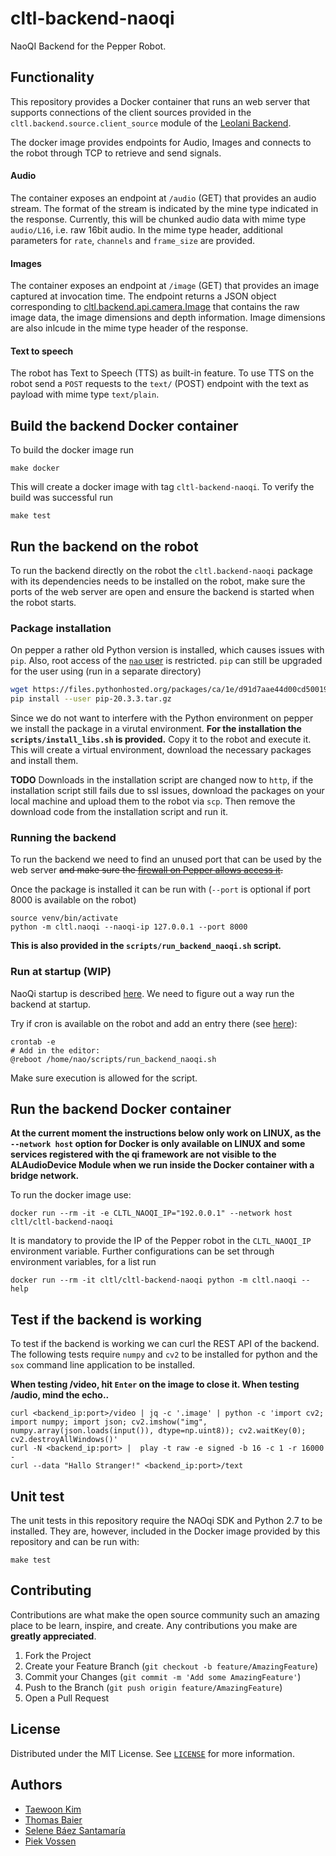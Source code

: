 # cltl-backend-naoqi

NaoQI Backend for the Pepper Robot.

## Functionality

This repository provides a Docker container that runs an web server that supports connections of the client sources
provided in the `cltl.backend.source.client_source` module of the
[Leolani Backend](https://github.com/leolani/cltl-backend/).

The docker image provides endpoints for Audio, Images and connects to the robot through TCP to retrieve and send
signals.

#### Audio

The container exposes an endpoint at `/audio` (GET) that provides an audio stream. The format of the stream is indicated
by the mine type indicated in the response. Currently, this will be chunked audio data with mime type `audio/L16`, i.e.
raw 16bit audio. In the mime type header, additional parameters for `rate`, `channels` and `frame_size` are provided.

#### Images

The container exposes an endpoint at `/image` (GET) that provides an image captured at invocation time. The endpoint
returns a JSON object corresponding to
[cltl.backend.api.camera.Image](https://github.com/leolani/cltl-backend/blob/eliza/src/cltl/backend/api/camera.py)
that contains the raw image data, the image dimensions and depth information. Image dimensions are also inlcude in the
mime type header of the response.

#### Text to speech

The robot has Text to Speech (TTS) as built-in feature. To use TTS on the robot send a `POST` requests to the 
`text/` (POST) endpoint with the text as payload with mime type `text/plain`.

## Build the backend Docker container

To build the docker image run

    make docker

This will create a docker image with tag `cltl-backend-naoqi`. To verify the build was successful run

    make test

## Run the backend on the robot

To run the backend directly on the robot the `cltl.backend-naoqi` package with its dependencies needs to be installed
on the robot, make sure the ports of the web server are  open and ensure the backend is started when the robot starts.

### Package installation

On pepper a rather old Python version is installed, which causes issues with `pip`. Also,
root access of the [`nao` user](http://doc.aldebaran.com/2-4/dev/tools/opennao.html#naoqi-os-user-accounts)
is restricted. `pip` can still be upgraded for the user using (run in a separate directory)

```bash
wget https://files.pythonhosted.org/packages/ca/1e/d91d7aae44d00cd5001957a1473e4e4b7d1d0f072d1af7c34b5899c9ccdf/pip-20.3.3.tar.gz
pip install --user pip-20.3.3.tar.gz
```

Since we do not want to interfere with the Python environment on pepper we
install the package in a virutal environment. **For the installation the `scripts/install_libs.sh`
is provided.** Copy it to the robot and execute it. This will create a virtual environment,
download the necessary packages and install them.

**TODO** Downloads in the installation script are changed now to `http`, if the installation script still fails due to ssl issues, download the packages on your local machine
and upload them to the robot via `scp`. Then remove the download code from the installation script and run it.

### Running the backend

To run the backend we need to find an unused port that can be used by the web server
<del>and make sure the [firewall on Pepper allows access it](http://doc.aldebaran.com/2-4/dev/tools/opennao.html#firewall-network-access-limitation).

Once the package is installed it can be run with (`--port` is optional if port 8000 is available on the robot)

```
source venv/bin/activate
python -m cltl.naoqi --naoqi-ip 127.0.0.1 --port 8000
```
**This is also provided in the `scripts/run_backend_naoqi.sh` script.**

### Run at startup (**WIP**)

NaoQi startup is described [here](http://doc.aldebaran.com/2-4/dev/tools/naoqi.html#naoqi-automatic-startup).
We need to figure out a way run the backend at startup.

Try if cron is available on the robot and add an entry there (see [here](https://superuser.com/a/415609)):

    crontab -e
    # Add in the editor:
    @reboot /home/nao/scripts/run_backend_naoqi.sh

Make sure execution is allowed for the script.



## Run the backend Docker container

**At the current moment the instructions below only work on LINUX, as the `--network host`
option for Docker is only available on LINUX and some services registered with the qi framework
are not visible to the ALAudioDevice Module when we run inside the Docker container with
a bridge network.**

To run the docker image use:

    docker run --rm -it -e CLTL_NAOQI_IP="192.0.0.1" --network host cltl/cltl-backend-naoqi

It is mandatory to provide the IP of the Pepper robot in the `CLTL_NAOQI_IP` environment variable. Further
configurations can be set through environment variables, for a list run

    docker run --rm -it cltl/cltl-backend-naoqi python -m cltl.naoqi --help

## Test if the backend is working

To test if the backend is working we can curl the REST API of the backend. The following tests require
`numpy` and `cv2` to be installed for python and the `sox` command line application to be installed.

**When testing /video, hit `Enter` on the image to close it. When testing /audio, mind the echo..**
```shell
curl <backend_ip:port>/video | jq -c '.image' | python -c 'import cv2; import numpy; import json; cv2.imshow("img", numpy.array(json.loads(input()), dtype=np.uint8)); cv2.waitKey(0); cv2.destroyAllWindows()'
curl -N <backend_ip:port> |  play -t raw -e signed -b 16 -c 1 -r 16000 -
curl --data "Hallo Stranger!" <backend_ip:port>/text
```

## Unit test

The unit tests in this repository require the NAOqi SDK and Python 2.7 to be installed.
They are, however, included in the Docker image provided by this repository and can be run with:

    make test

## Contributing

Contributions are what make the open source community such an amazing place to be learn, inspire, and create. Any
contributions you make are **greatly appreciated**.

1. Fork the Project
2. Create your Feature Branch (`git checkout -b feature/AmazingFeature`)
3. Commit your Changes (`git commit -m 'Add some AmazingFeature'`)
4. Push to the Branch (`git push origin feature/AmazingFeature`)
5. Open a Pull Request

## License

Distributed under the MIT License. See [`LICENSE`](https://github.com/leolani/cltl-combot/blob/main/LICENCE) for more
information.

## Authors

* [Taewoon Kim](https://tae898.github.io/)
* [Thomas Baier](https://www.linkedin.com/in/thomas-baier-05519030/)
* [Selene Báez Santamaría](https://selbaez.github.io/)
* [Piek Vossen](https://github.com/piekvossen)